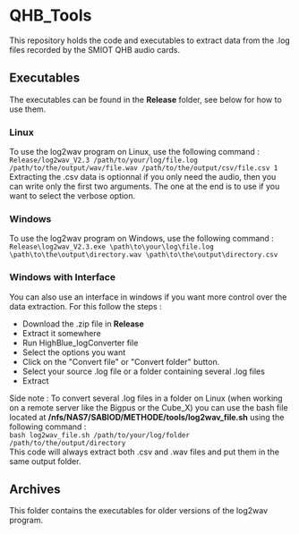 # QHB_Tools

This repository holds the code and executables to extract data from the .log files recorded by the SMIOT QHB audio cards.

## Executables

The executables can be found in the __Release__ folder, see below for how to use them.

### Linux

To use the log2wav program on Linux, use the following command :  
`Release/log2wav_V2.3 /path/to/your/log/file.log /path/to/the/output/wav/file.wav /path/to/the/output/csv/file.csv 1`
Extracting the .csv data is optionnal if you only need the audio, then you can write only the first two arguments. The one at the end is to use if you want to select the verbose option.

### Windows

To use the log2wav program on Windows, use the following command :  
`Release\log2wav_V2.3.exe \path\to\your\log\file.log \path\to\the\output\directory.wav \path\to\the\output\directory.csv`

### Windows with Interface

You can also use an interface in windows if you want more control over the data extraction. For this follow the steps :  
- Download the .zip file in __Release__
- Extract it somewhere
- Run HighBlue_logConverter file
- Select the options you want
- Click on the "Convert file" or "Convert folder" button.
- Select your source .log file or a folder containing several .log files
- Extract

Side note : To convert several .log files in a folder on Linux (when working on a remote server like the Bigpus or the Cube_X) you can use the bash file located at __/nfs/NAS7/SABIOD/METHODE/tools/log2wav_file.sh__ using the following command :  
`bash log2wav_file.sh /path/to/your/log/folder /path/to/the/output/directory`  
This code will always extract both .csv and .wav files and put them in the same output folder.

## Archives

This folder contains the executables for older versions of the log2wav program.

